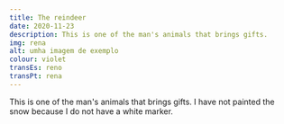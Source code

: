 ```yaml
---
title: The reindeer
date: 2020-11-23
description: This is one of the man's animals that brings gifts.
img: rena
alt: umha imagem de exemplo
colour: violet
transEs: reno
transPt: rena
---
```


This is one of the man's animals that brings gifts. I have not painted the snow because I do not have a white marker.
